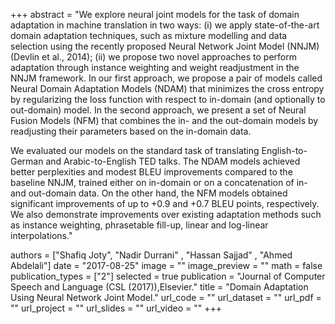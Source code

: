 +++
abstract = "We explore neural joint models for the task of domain adaptation in machine translation in two ways: (i) we apply state-of-the-art domain adaptation techniques, such as mixture modelling and data selection using the recently proposed Neural Network Joint Model (NNJM) (Devlin et al., 2014); (ii) we propose two novel approaches to perform adaptation through instance weighting and weight readjustment in the NNJM framework. In our first approach, we propose a pair of models called Neural Domain Adaptation Models (NDAM) that minimizes the cross entropy by regularizing the loss function with respect to in-domain (and optionally to out-domain) model. In the second approach, we present a set of Neural Fusion Models (NFM) that combines the in- and the out-domain models by readjusting their parameters based on the in-domain data.

We evaluated our models on the standard task of translating English-to-German and Arabic-to-English TED talks. The NDAM models achieved better perplexities and modest BLEU improvements compared to the baseline NNJM, trained either on in-domain or on a concatenation of in- and out-domain data. On the other hand, the NFM models obtained significant improvements of up to +0.9 and +0.7 BLEU points, respectively. We also demonstrate improvements over existing adaptation methods such as instance weighting, phrasetable fill-up, linear and log-linear interpolations." 

authors = ["Shafiq Joty", "Nadir Durrani" , "Hassan Sajjad" , "Ahmed Abdelali"]
date = "2017-08-25"
image = ""
image_preview = ""
math = false
publication_types = ["2"]
selected = true
publication = "Journal of Computer Speech and Language (CSL (2017)),Elsevier."
title = "Domain Adaptation Using Neural Network Joint Model."
url_code = ""
url_dataset = ""
url_pdf = ""
url_project = ""
url_slides = ""
url_video = ""
+++



